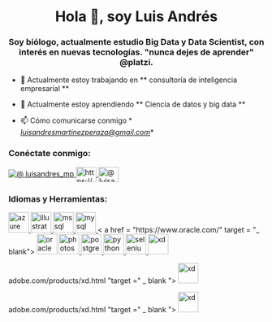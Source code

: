 <h1 align = "center"> Hola 👋, soy Luis Andrés </h1>
<h3 align = "center"> Soy biólogo, actualmente estudio Big Data y Data Scientist, con interés en nuevas tecnologías. "nunca dejes de aprender" @platzi. </h3>

- 🔭 Actualmente estoy trabajando en ** consultoría de inteligencia empresarial **

- 🌱 Actualmente estoy aprendiendo ** Ciencia de datos y big data **

- 📫 Cómo comunicarse conmigo * *luisandresmartinezperaza@gmail.com**

<h3 align = "left"> Conéctate conmigo: </h3>
<p align = "left">
<a href = "https://twitter.com/@luisandres_mp" target = "en blanco"> <img align = "centro" src = "https://cdn.jsdelivr.net/npm/simple-icons@3.0.1/icons/twitter.svg" alt = "@ luisandres_mp"
<a href="https://linkedin.com/in/https://www.linkedin.com/in/luisandresmartinezperaza/" target="blank"> <img align = "center" src = "https: // cdn.jsdelivr.net/npm/simple-icons@3.0.1/icons/linkedin.svg "alt =" https://www.linkedin.com/in/luisandresmartinezperaza/ "height =" 30 "width =" 40 " /> </a>
<a href="https://instagram.com/@luisandres_mp" target="blank"> <img align = "center" src = "https://cdn.jsdelivr.net/npm/ simple-icons@3.0.1/icons/instagram.svg "alt =" @ luisandres_mp "height =" 30 "width =" 40 "/> </a>
</p>

<h3 align =" left "> Idiomas y Herramientas: </h3>
<p align = "left"> <a href="https://azure.microsoft.com/en-in/" target="_blank"> <img src = "https://www.vectorlogo.zone/logos /microsoft_azure/microsoft_azure-icon.svg "alt =" azure "width =" 40 "height =" 40 "/> </a> <a href =" https://www.adobe.com/in/products/illustrator .html "target =" _ blank "> <img src =" https://www.vectorlogo.zone/logos/adobe_illustrator/adobe_illustrator-icon.svg "alt =" illustrator "width =" 40 "height =" 40 "/ > </a> <a href="https://www.microsoft.com/en-us/sql-server" target="_blank"> <img src = "https://cdn.worldvectorlogo.com/logos / microsoft-sql-server.svg "alt =" mssql "width =" 40 "height =" 40 "/> </a> <a href="https://www.mysql.com/" target="_blank"> <img src =" https://devicons.github.io/devicon/devicon.git/icons/mysql/mysql-original-wordmark.svg "alt =" mysql "width =" 40 "height =" 40 "/> </a> < a href = "https://www.oracle.com/" target = "_ blank"> <img src = "https://devicons.github.io/devicon/devicon.git/icons/oracle/oracle-original. svg "alt =" oracle "width =" 40 "height =" 40 "/> </a> <a href="https://www.photoshop.com/en" target="_blank"> <img src = "https: //devicons.github.io / devicon / devicon.git / icons / photoshop / photoshop-plain.svg "alt =" photoshop "width =" 40 "height =" 40 "/> </a> <a href =" https: // www. postgresql.org "target =" _ blank "> <img src =" https://devicons.github.io/devicon/devicon.git/icons/postgresql/postgresql-original-wordmark.svg "alt =" postgresql "width = "40" altura = "40" /> </a> <a href="https://www.python.org" target="_blank"> <img src = "https://devicons.github.io/ devicon / devicon.git / icons / python / python-original.svg "alt =" python "width =" 40 "height =" 40 "/> </a> <a href =" https: //www.selenium. dev "target ="_blank "> <img src =" https://raw.githubusercontent.com/detain/svg-logos/780f25886640cef088af994181646db2f6b1a3f8/svg/selenium-logo.svg "alt =" selenium "width =" 40 "height =" 40 "/ > </a> <a href="https://www.adobe.com/products/xd.html" target="_blank"> <img src = "https://cdn.worldvectorlogo.com/logos/adobe -xd.svg "alt =" xd "width =" 40 "height =" 40 "/> </a> </p>adobe.com/products/xd.html "target =" _ blank "> <img src =" https://cdn.worldvectorlogo.com/logos/adobe-xd.svg "alt =" xd "width =" 40 "height = "40" /> </a> </p>adobe.com/products/xd.html "target =" _ blank "> <img src =" https://cdn.worldvectorlogo.com/logos/adobe-xd.svg "alt =" xd "width =" 40 "height = "40" /> </a> </p>
